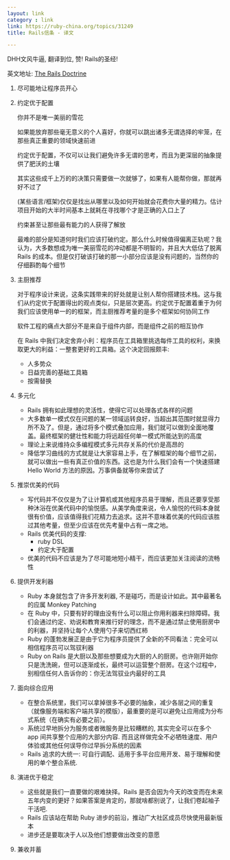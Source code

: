 ```yaml
---
layout: link
category : link
link: https://ruby-china.org/topics/31249
title: Rails信条 - 译文

---
```


DHH文风牛逼, 翻译到位, 赞! Rails的圣经!

英文地址: [The Rails Doctrine](http://rubyonrails.org/doctrine/)

1. 尽可能地让程序员开心

2. 约定优于配置

   你并不是唯一美丽的雪花

   如果能放弃那些毫无意义的个人喜好，你就可以跳出诸多无谓选择的牢笼，在那些真正重要的领域快速前进

   约定优于配置，不仅可以让我们避免许多无谓的思考，而且为更深层的抽象提供了肥沃的土壤

   其实这些成千上万的的决策只需要做一次就够了，如果有人能帮你做，那就再好不过了

   (某些语言/框架)仅仅是找出从哪里以及如何开始就会花费你大量的精力。估计项目开始的大半时间基本上就耗在寻找哪个才是正确的入口上了

   约束甚至让那些最有能力的人获得了解放

   最难的部分是知道何时我们应该打破约定。那么什么时候值得偏离正轨呢？我认为，大多数想成为唯一美丽雪花的冲动都是不明智的，并且大大低估了脱离 Rails 的成本。但是仅打破该打破的那一小部分应该是没有问题的，当然你的仔细斟酌每个细节


3. 主厨推荐

   对于程序设计来说，这条实践带来的好处就是让别人帮你搭建技术栈。这与我们从约定优于配置得出的观点类似，只是层次更高。约定优于配置着重于为何我们应该使用单一的的框架，而主厨推荐考量的是多个框架如何协同工作

   软件工程的痛点大部分不是来自于组件内部，而是组件之前的相互协作

   在 Rails 中我们决定舍弃小利：程序员在工具箱里挑选每件工具的权利，来换取更大的利益：一整套更好的工具箱。这个决定回报颇丰:

   * 人多势众
   * 日益完善的基础工具箱
   * 按需替换

4. 多元化

   * Rails 拥有如此理想的灵活性，使得它可以处理各式各样的问题
   * 大多数单一模式仅在问题的某一领域运转良好，当超出其范围时就显得力所不及了。但是，通过将多个模式叠加应用，我们就可以做到全面地覆盖。最终框架的健壮性和能力将远超任何单一模式所能达到的高度
   * 理论上来说维持众多编程模式多元共存关系的代价是高昂的
   * 降低学习曲线的方式就是让大家容易上手，在了解框架的每个细节之前，就可以做出一些有真正价值的东西。这也是为什么我们会有一个快速搭建 Hello World 方法的原因。万事俱备就等你来尝试了

5. 推崇优美的代码

   * 写代码并不仅仅是为了让计算机或其他程序员易于理解，而且还要享受那种沐浴在优美代码中的愉悦感。从美学角度来说，令人愉悦的代码本身就很有价值，应该值得我们花精力去追求。这并不意味着优美的代码应该胜过其他考量，但至少应该在优先考量中占有一席之地。
   * Rails 优美代码的支撑:
     * ruby DSL
     * 约定大于配置
   * 优美的代码不应该是为了尽可能地短小精干，而应该更加关注阅读的流畅性

6. 提供开发利器

   * Ruby 本身就包含了许多开发利器, 不是碰巧，而是设计如此。其中最著名的应属 Monkey Patching
   * 在 Ruby 中，只要有好的理由没有什么可以阻止你用利器来扫除障碍。我们会通过约定、劝说和教育来推行好的理念，而不是通过禁止使用厨房中的利器，并坚持让每个人使用勺子来切西红柿
   * Ruby 的蓬勃发展正是由于它为程序员提供了全新的不同看法：完全可以相信程序员可以驾驭利器
   * Ruby on Rails 是大厨以及那些想要成为大厨的人的厨房。也许刚开始你只是洗洗碗，但可以逐渐成长，最终可以运营整个厨房。在这个过程中，别相信任何人告诉你的：你无法驾驭业内最好的工具

7. 面向综合应用

   * 在整合系统里，我们可以拿掉很多不必要的抽象，减少各层之间的重复（就像服务端和客户端共享的模版），最重要的是可以避免让应用成为分布式系统（在确实有必要之前）。
   * 系统过早地拆分为服务或者微服务是比较糟糕的, 其实完全可以在多个 app 间共享整个应用的大部分内容. 而且这样做完全不必牺牲速度、用户体验或其他任何误导你过早拆分系统的因素
   * Rails 追求的大统一: 可自行调配、适用于多平台应用开发、易于理解和使用的单个整合系统.


8. 演进优于稳定

   * 这些就是我们一直要做的艰难抉择。Rails 是否会因为今天的改变而在未来五年内变的更好？如果答案是肯定的，那就啥都别说了，让我们卷起袖子干活吧.
   * Rails 应该站在帮助 Ruby 进步的前沿，推动广大社区成员尽快使用最新版本
   * 进步还是要取决于人以及他们想要做出改变的意愿

9. 兼收并蓄
